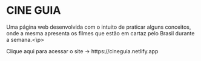 # CINE GUIA
<p>Uma página web desenvolvida com o intuito de praticar alguns conceitos, onde a mesma apresenta os filmes que estão em cartaz pelo Brasil durante a semana.<\p>

<p>Clique aqui para acessar o site -> https://cineguia.netlify.app</p>
